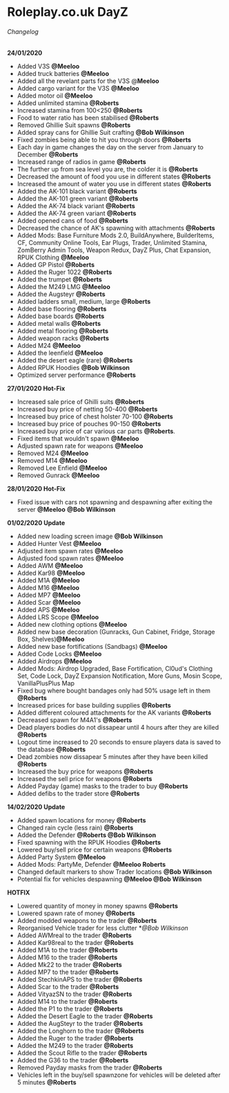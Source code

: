 # Roleplay.co.uk DayZ
###### Changelog 

**24/01/2020**
- Added V3S **@Meeloo**
- Added truck batteries **@Meeloo**
- Added all the revelant parts for the V3S @**Meeloo**
- Added cargo variant for the V3S **@Meeloo**
- Added motor oil **@Meeloo**
- Added unlimited stamina **@Roberts**
- Increased stamina from 100<250 **@Roberts**
- Food to water ratio has been stabilised **@Roberts**
- Removed Ghillie Suit spawns **@Roberts**
- Added spray cans for Ghillie Suit crafting **@Bob Wilkinson**
- Fixed zombies being able to hit you through doors **@Roberts**
- Each day in game changes the day on the server from January to December **@Roberts**
- Increased range of radios in game  **@Roberts**
- The further up from sea level you are, the colder it is **@Roberts**
- Decreased the amount of food you use in different states **@Roberts**
- Increased the amount of water you use in different states **@Roberts**
- Added the AK-101 black variant **@Roberts**
- Added the AK-101 green variant **@Roberts**
- Added the AK-74 black variant **@Roberts**
- Added the AK-74 green variant **@Roberts**
- Added opened cans of food **@Roberts**
- Decreased the chance of AK's spawning with attachments **@Roberts**
- Added Mods: Base Furniture Mods 2.0, BuildAnywhere, BuilderItems, CF, Community Online Tools, Ear Plugs, Trader, Unlimited Stamina, ZomBerry Admin Tools, Weapon Redux, DayZ Plus, Chat Expansion, RPUK Clothing **@Meeloo**
- Added GP Pistol **@Roberts**
- Added the Ruger 1022 **@Roberts**
- Added the trumpet **@Roberts**
- Added the M249 LMG **@Meeloo**
- Added the Augsteyr **@Roberts**
- Added ladders small, medium, large **@Roberts**
- Added base flooring **@Roberts**
- Added base boards **@Roberts**
- Added metal walls **@Roberts**
- Added metal flooring **@Roberts**
- Added weapon racks **@Roberts**
- Added M24 **@Meeloo**
- Added the leenfield **@Meeloo**
- Added the desert eagle (rare) **@Roberts**
- Added RPUK Hoodies **@Bob Wilkinson**
- Optimized server performance **@Roberts**


**27/01/2020 Hot-Fix**

- Increased sale price of Ghilli suits **@Roberts**
- Increased buy price of netting 50-400 **@Roberts**
- Increased buy price of chest holster 70-100 **@Roberts**
- Increased buy price of pouches 90-150 **@Roberts**
- Increased buy price of car various car parts **@Roberts**.
- Fixed items that wouldn't spawn **@Meeloo**
- Adjusted spawn rate for weapons **@Meeloo**
- Removed M24 **@Meeloo**
- Removed M14 **@Meeloo**
- Removed Lee Enfield **@Meeloo**
- Removed Gunrack **@Meeloo**

**28/01/2020 Hot-Fix**

- Fixed issue with cars not spawning and despawning after exiting the server **@Meeloo** **@Bob Wilkinson**

**01/02/2020 Update**

- Added new loading screen image **@Bob Wilkinson**
- Added Hunter Vest **@Meeloo**
- Adjusted item spawn rates **@Meeloo**
- Adjusted food spawn rates **@Meeloo**
- Added AWM **@Meeloo**
- Added Kar98 **@Meeloo**
- Added M1A **@Meeloo**
- Added M16 **@Meeloo**
- Added MP7 **@Meeloo**
- Added Scar **@Meeloo**
- Added APS **@Meeloo**
- Added LRS Scope **@Meeloo**
- Added new clothing options **@Meeloo**
- Added new base decoration (Gunracks, Gun Cabinet, Fridge, Storage Box, Shelves)**@Meeloo**
- Added new base fortifications (Sandbags) **@Meeloo**
- Added Code Locks **@Meeloo**
- Added Airdrops **@Meeloo**
- Added Mods: Airdrop Upgraded, Base Fortification, Cl0ud's Clothing Set, Code Lock, DayZ Expansion Notification, More Guns, Mosin Scope, VanillaPlusPlus Map
- Fixed bug where bought bandages only had 50% usage left in them **@Roberts**
- Increased prices for base building supplies **@Roberts**
- Added different coloured attachments for the AK variants **@Roberts**
- Decreased spawn for M4A1's **@Roberts**
- Dead players bodies do not dissapear until 4 hours after they are killed **@Roberts**
- Logout time increased to 20 seconds to ensure players data is saved to the database **@Roberts**
- Dead zombies now dissapear 5 minutes after they have been killed **@Roberts**
- Increased the buy price for weapons **@Roberts**
- Increased the sell price for weapons **@Roberts**
- Added Payday (game) masks to the trader to buy **@Roberts**
- Added defibs to the trader store **@Roberts**

**14/02/2020 Update**

- Added spawn locations for money **@Roberts**
- Changed rain cycle (less rain) **@Roberts**
- Added the Defender **@Roberts @Bob Wilkinson**
- Fixed spawning with the RPUK Hoodies **@Roberts**
- Lowered buy/sell price for certain weapons **@Roberts**
- Added Party System **@Meeloo**
- Added Mods: PartyMe, Defender **@Meeloo Roberts**
- Changed default markers to show Trader locations **@Bob Wilkinson**
- Potential fix for vehicles despawning **@Meeloo @Bob Wilkinson**


**HOTFIX**

- Lowered quantity of money in money spawns **@Roberts**
- Lowered spawn rate of money **@Roberts**
- Added modded weapons to the trader **@Roberts** 
- Reorganised Vehicle trader for less clutter **@Bob Wilkinson*
- Added AWMreal to the trader **@Roberts**
- Added Kar98real to the trader **@Roberts**
- Added M1A to the trader **@Roberts**
- Added M16 to the trader **@Roberts**
- Added Mk22 to the trader **@Roberts**
- Added MP7 to the trader **@Roberts**
- Added StechkinAPS to the trader **@Roberts**
- Added Scar to the trader **@Roberts**
- Added VityazSN to the trader **@Roberts**
- Added M14 to the trader **@Roberts**
- Added the P1 to the trader **@Roberts**
- Added the Desert Eagle to the trader **@Roberts**
- Added the AugSteyr to the trader **@Roberts**
- Added the Longhorn to the trader **@Roberts**
- Added the Ruger to the trader **@Roberts**
- Added the M249 to the trader **@Roberts**
- Added the Scout Rifle to the trader **@Roberts**
- Added the G36 to the trader **@Roberts**
- Removed Payday masks from the trader **@Roberts**
- Vehicles left in the buy/sell spawnzone for vehicles will be deleted after 5 minutes **@Roberts**

